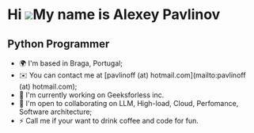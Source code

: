 Hi ![](https://user-images.githubusercontent.com/18350557/176309783-0785949b-9127-417c-8b55-ab5a4333674e.gif)My name is Alexey Pavlinov
=======================================================================================================================================

Python Programmer
-----------------

* 🌍  I'm based in Braga, Portugal;
* ✉️  You can contact me at [pavlinoff (at) hotmail.com](mailto:pavlinoff (at) hotmail.com);
* 🚀  I'm currently working on Geeksforless inc.
* 🤝  I'm open to collaborating on LLM, High-load, Cloud, Perfomance, Software architecture;
* ⚡  Call me if your want to drink coffee and code for fun.
